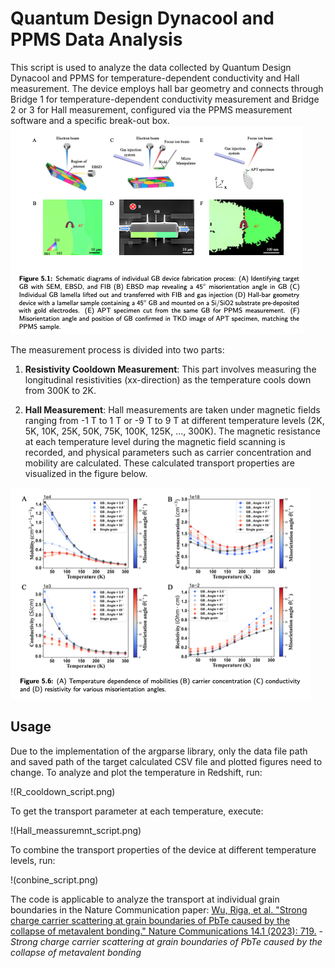 # Quantum Design Dynacool and PPMS Data Analysis

This script is used to analyze the data collected by Quantum Design Dynacool and PPMS for temperature-dependent conductivity and Hall measurement. The device employs hall bar geometry and connects through Bridge 1 for temperature-dependent conductivity measurement and Bridge 2 or 3 for Hall measurement, configured via the PPMS measurement software and a specific break-out box.
![WERATEDOG](fabrication.png)

The measurement process is divided into two parts:

1. **Resistivity Cooldown Measurement**: This part involves measuring the longitudinal resistivities (xx-direction) as the temperature cools down from 300K to 2K.

2. **Hall Measurement**: Hall measurements are taken under magnetic fields ranging from -1 T to 1 T or -9 T to 9 T at different temperature levels (2K, 5K, 10K, 25K, 50K, 75K, 100K, 125K, ..., 300K). The magnetic resistance at each temperature level during the magnetic field scanning is recorded, and physical parameters such as carrier concentration and mobility are calculated. These calculated transport properties are visualized in the figure below.

![](plot.png)
## Usage

Due to the implementation of the argparse library, only the data file path and saved path of the target calculated CSV file and plotted figures need to change.
To analyze and plot the temperature  in Redshift, run:

!(R_cooldown_script.png)

To get the transport parameter at each temperature, execute: 

!(Hall_meassuremnt_script.png)

To combine the transport properties of the device at different temperature levels, run: 

!(conbine_script.png)

The code is applicable to analyze the transport at individual grain boundaries in the Nature Communication paper: 
[Wu, Riga, et al. "Strong charge carrier scattering at grain boundaries of PbTe caused by the collapse of metavalent bonding." Nature Communications 14.1 (2023): 719.]([https://example.com/paper-doe-smith](https://www.ncbi.nlm.nih.gov/pmc/articles/PMC9911745/pdf/41467_2023_Article_36415.pdf)https://www.ncbi.nlm.nih.gov/pmc/articles/PMC9911745/pdf/41467_2023_Article_36415.pdf) - *Strong charge carrier scattering at grain
boundaries of PbTe caused by the collapse
of metavalent bonding*
